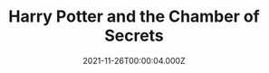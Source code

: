 ---
title: "Harry Potter and the Chamber of Secrets"
year: 2002
date: 2021-11-26T00:00:04.000Z
permalink: /almanac/movies/2021-11-26-harry-potter-and-the-chamber-of-secrets/index.html
link: https://letterboxd.com/rknightuk/film/harry-potter-and-the-chamber-of-secrets/7/
rating: 3
tmdbid: 672
---